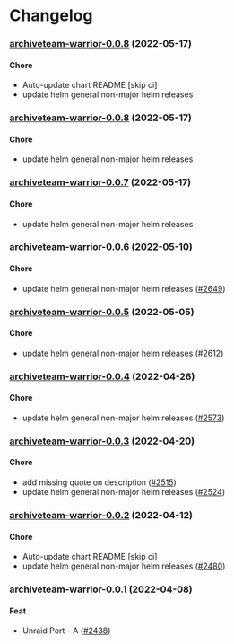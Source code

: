 # Changelog<br>


<a name="archiveteam-warrior-0.0.8"></a>
### [archiveteam-warrior-0.0.8](https://github.com/truecharts/apps/compare/archiveteam-warrior-0.0.7...archiveteam-warrior-0.0.8) (2022-05-17)

#### Chore

* Auto-update chart README [skip ci]
* update helm general non-major helm releases



<a name="archiveteam-warrior-0.0.8"></a>
### [archiveteam-warrior-0.0.8](https://github.com/truecharts/apps/compare/archiveteam-warrior-0.0.7...archiveteam-warrior-0.0.8) (2022-05-17)

#### Chore

* update helm general non-major helm releases



<a name="archiveteam-warrior-0.0.7"></a>
### [archiveteam-warrior-0.0.7](https://github.com/truecharts/apps/compare/archiveteam-warrior-0.0.6...archiveteam-warrior-0.0.7) (2022-05-17)

#### Chore

* update helm general non-major helm releases



<a name="archiveteam-warrior-0.0.6"></a>
### [archiveteam-warrior-0.0.6](https://github.com/truecharts/apps/compare/archiveteam-warrior-0.0.5...archiveteam-warrior-0.0.6) (2022-05-10)

#### Chore

* update helm general non-major helm releases ([#2649](https://github.com/truecharts/apps/issues/2649))



<a name="archiveteam-warrior-0.0.5"></a>
### [archiveteam-warrior-0.0.5](https://github.com/truecharts/apps/compare/archiveteam-warrior-0.0.4...archiveteam-warrior-0.0.5) (2022-05-05)

#### Chore

* update helm general non-major helm releases ([#2612](https://github.com/truecharts/apps/issues/2612))



<a name="archiveteam-warrior-0.0.4"></a>
### [archiveteam-warrior-0.0.4](https://github.com/truecharts/apps/compare/archiveteam-warrior-0.0.3...archiveteam-warrior-0.0.4) (2022-04-26)

#### Chore

* update helm general non-major helm releases ([#2573](https://github.com/truecharts/apps/issues/2573))



<a name="archiveteam-warrior-0.0.3"></a>
### [archiveteam-warrior-0.0.3](https://github.com/truecharts/apps/compare/archiveteam-warrior-0.0.2...archiveteam-warrior-0.0.3) (2022-04-20)

#### Chore

* add missing quote on description ([#2515](https://github.com/truecharts/apps/issues/2515))
* update helm general non-major helm releases ([#2524](https://github.com/truecharts/apps/issues/2524))



<a name="archiveteam-warrior-0.0.2"></a>
### [archiveteam-warrior-0.0.2](https://github.com/truecharts/apps/compare/archiveteam-warrior-0.0.1...archiveteam-warrior-0.0.2) (2022-04-12)

#### Chore

* Auto-update chart README [skip ci]
* update helm general non-major helm releases ([#2480](https://github.com/truecharts/apps/issues/2480))



<a name="archiveteam-warrior-0.0.1"></a>
### archiveteam-warrior-0.0.1 (2022-04-08)

#### Feat

* Unraid Port - A ([#2438](https://github.com/truecharts/apps/issues/2438))
